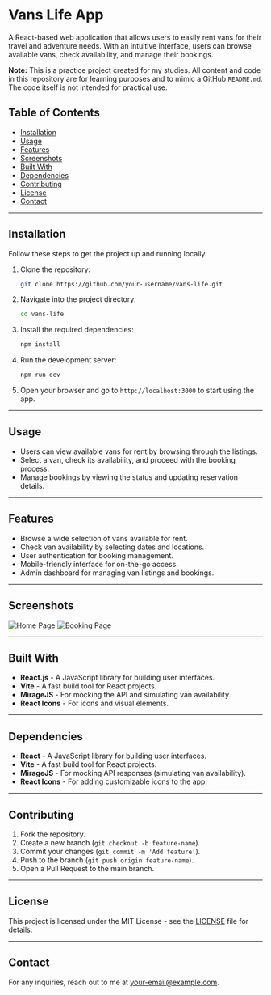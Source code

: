 # **Vans Life App**

A React-based web application that allows users to easily rent vans for their travel and adventure needs. With an intuitive interface, users can browse available vans, check availability, and manage their bookings.

**Note:** This is a practice project created for my studies. All content and code in this repository are for learning purposes and to mimic a GitHub `README.md`. The code itself is not intended for practical use.

## **Table of Contents**
- [Installation](#installation)
- [Usage](#usage)
- [Features](#features)
- [Screenshots](#screenshots)
- [Built With](#built-with)
- [Dependencies](#dependencies)
- [Contributing](#contributing)
- [License](#license)
- [Contact](#contact)

---

## **Installation**

Follow these steps to get the project up and running locally:

1. Clone the repository:
   ```bash
   git clone https://github.com/your-username/vans-life.git
   ```

2. Navigate into the project directory:
   ```bash
   cd vans-life
   ```

3. Install the required dependencies:
   ```bash
   npm install
   ```

4. Run the development server:
   ```bash
   npm run dev
   ```

5. Open your browser and go to `http://localhost:3000` to start using the app.

---

## **Usage**

- Users can view available vans for rent by browsing through the listings.
- Select a van, check its availability, and proceed with the booking process.
- Manage bookings by viewing the status and updating reservation details.

---

## **Features**

- Browse a wide selection of vans available for rent.
- Check van availability by selecting dates and locations.
- User authentication for booking management.
- Mobile-friendly interface for on-the-go access.
- Admin dashboard for managing van listings and bookings.

---

## **Screenshots**

![Home Page](path-to-screenshot.png)
![Booking Page](path-to-screenshot.png)

---

## **Built With**

- **React.js** - A JavaScript library for building user interfaces.
- **Vite** - A fast build tool for React projects.
- **MirageJS** - For mocking the API and simulating van availability.
- **React Icons** - For icons and visual elements.

---

## **Dependencies**

- **React** - A JavaScript library for building user interfaces.
- **Vite** - A fast build tool for React projects.
- **MirageJS** - For mocking API responses (simulating van availability).
- **React Icons** - For adding customizable icons to the app.

---

## **Contributing**

1. Fork the repository.
2. Create a new branch (`git checkout -b feature-name`).
3. Commit your changes (`git commit -m 'Add feature'`).
4. Push to the branch (`git push origin feature-name`).
5. Open a Pull Request to the main branch.

---

## **License**

This project is licensed under the MIT License - see the [LICENSE](LICENSE) file for details.

---

## **Contact**

For any inquiries, reach out to me at [your-email@example.com](mailto:your-email@example.com).
